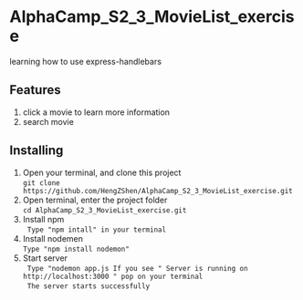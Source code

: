 # AlphaCamp_S2_3_MovieList_exercise
 learning how to use express-handlebars
 
 ## Features
 1. click a movie to learn more information
 2. search movie 


 ## Installing
 1. Open your terminal, and clone this project <br>
 `git clone https://github.com/HengZShen/AlphaCamp_S2_3_MovieList_exercise.git `
 2. Open terminal, enter the project folder  <br>
 `cd AlphaCamp_S2_3_MovieList_exercise.git`
 3. Install npm  <br>
 ` Type "npm intall" in your terminal`
 4. Install nodemen  <br>
 ` Type "npm install nodemon" `
 5. Start server  <br>
 ` Type "nodemon app.js
   If you see " Server is running on http://localhost:3000 " pop on your terminal`  <br>
  ` The server starts successfully`
 

 
